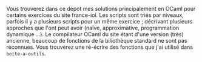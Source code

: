 Vous trouverez dans ce dépot mes solutions principalement en OCaml pour certains exercices du site france-ioi.
Les scripts sont triés par niveaux, parfois il y a plusieurs scripts pour un même exercice ; décrivant plusieurs approches que l'ont peut avoir (naïve, approximative, programmation dynamique ...).
Le compilateur OCaml du site étant d'une version (très) ancienne, beaucoup de fonctions de la biliothèque standard ne sont pas reconnues. Vous trouverez une ré-écrire des fonctions que j'ai utilisé dans `boite-a-outils`.
